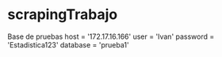 # scrapingTrabajo


Base de pruebas
host = '172.17.16.166'
user = 'Ivan'
password = 'Estadistica123'
database = 'prueba1'